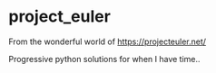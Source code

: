 # project_euler
From the wonderful world of https://projecteuler.net/

Progressive python solutions for when I have time..
